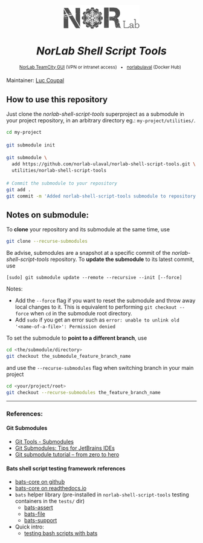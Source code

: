 <div align="center">
<br>
<br>
<a href="https://norlab.ulaval.ca">
<img src="visual/norlab_logo_acronym_dark.png" width="200">
</a>
<br>

# _NorLab Shell Script Tools_

</div>


[//]: # (<b>Project related link: </b> &nbsp; )

[//]: # (Project related link:)
<div align="center">
<p>
<sup>
<a href="https://http://132.203.26.125:8111">NorLab TeamCity GUI</a>
(VPN or intranet access) &nbsp; • &nbsp;  
<a href="https://hub.docker.com/repositories/norlabulaval">norlabulaval</a>
(Docker Hub) &nbsp;
</sup>
</p>  
</div>


Maintainer: [Luc Coupal](https://redleader962.github.io)


## How to use this repository

Just clone the *norlab-shell-script-tools* superproject as a submodule in your project repository, in an arbitrary directory eg.: `my-project/utilities/`.    
```bash
cd my-project

git submodule init

git submodule \
  add https://github.com/norlab-ulaval/norlab-shell-script-tools.git \
  utilities/norlab-shell-script-tools

# Commit the submodule to your repository
git add .
git commit -m 'Added norlab-shell-script-tools submodule to repository'
```

## Notes on submodule:

To **clone** your repository and its submodule at the same time, use
```bash
git clone --recurse-submodules
```

Be advise, submodules are a snapshot at a specific commit of the *norlab-shell-script-tools* repository. To **update the submodule** to its latest commit, use
```
[sudo] git submodule update --remote --recursive --init [--force]
```
Notes:
- Add the `--force` flag if you want to reset the submodule and throw away local changes to it. 
  This is equivalent to performing `git checkout --force` when `cd` in the submodule root directory.
- Add `sudo` if you get an error such as `error: unable to unlink old '<name-of-a-file>': Permission denied`

To set the submodule to **point to a different branch**, use
```bash
cd <the/submodule/directory>
git checkout the_submodule_feature_branch_name
```
and use the `--recurse-submodules` flag when switching branch in your main project 
```bash
cd <your/project/root>
git checkout --recurse-submodules the_feature_branch_name
```

---

### References:

#### Git Submodules
- [Git Tools - Submodules](https://git-scm.com/book/en/v2/Git-Tools-Submodules)
- [Git Submodules: Tips for JetBrains IDEs](https://www.stevestreeting.com/2022/09/20/git-submodules-tips-for-jetbrains-ides/)
- [Git submodule tutorial – from zero to hero](https://www.augmentedmind.de/2020/06/07/git-submodule-tutorial/)

#### Bats shell script testing framework references
- [bats-core on github](https://github.com/bats-core/bats-core)
- [bats-core on readthedocs.io](https://bats-core.readthedocs.io)
- `bats` helper library (pre-installed in `norlab-shell-script-tools` testing containers in the `tests/` dir)
  - [bats-assert](https://github.com/bats-core/bats-assert)
  - [bats-file](https://github.com/bats-core/bats-file)
  - [bats-support](https://github.com/bats-core/bats-support)
- Quick intro: 
  - [testing bash scripts with bats](https://www.baeldung.com/linux/testing-bash-scripts-bats)

